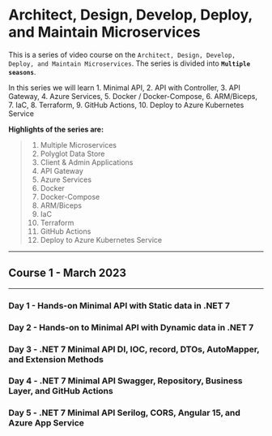 # Architect, Design, Develop, Deploy, and Maintain Microservices

This is a series of video course on the `Architect, Design, Develop, Deploy, and Maintain Microservices`. The series is divided into **`Multiple seasons`**.

In this series we will learn 1. Minimal API, 2. API with Controller, 3. API Gateway, 4. Azure Services, 5. Docker / Docker-Compose, 6. ARM/Biceps, 7. IaC, 8. Terraform, 9. GitHub Actions, 10. Deploy to Azure Kubernetes Service

**Highlights of the series are:**

> 1. Multiple Microservices
> 1. Polyglot Data Store
> 1. Client & Admin Applications
> 1. API Gateway
> 1. Azure Services
> 1. Docker
> 1. Docker-Compose
> 1. ARM/Biceps
> 1. IaC
> 1. Terraform
> 1. GitHub Actions
> 1. Deploy to Azure Kubernetes Service

---
## Course 1 - March 2023
---
### Day 1 - Hands-on Minimal API with Static data in .NET 7
### Day 2 - Hands-on to Minimal API with Dynamic data in .NET 7
### Day 3 - .NET 7 Minimal API DI, IOC, record, DTOs, AutoMapper, and Extension Methods
### Day 4 - .NET 7 Minimal API Swagger, Repository, Business Layer, and GitHub Actions
### Day 5 - .NET 7 Minimal API Serilog, CORS, Angular 15, and Azure App Service

<!--

**Here are some ideas to get you started:**

🙋‍♀️ A short introduction - what is your organization all about?
🌈 Contribution guidelines - how can the community get involved?
👩‍💻 Useful resources - where can the community find your docs? Is there anything else the community should know?
🍿 Fun facts - what does your team eat for breakfast?
🧙 Remember, you can do mighty things with the power of [Markdown](https://docs.github.com/github/writing-on-github/getting-started-with-writing-and-formatting-on-github/basic-writing-and-formatting-syntax)
-->
